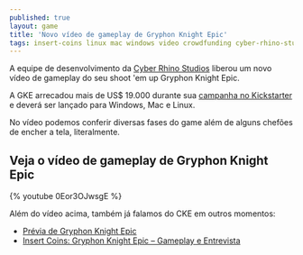 ```yaml
---
published: true
layout: game
title: 'Novo vídeo de gameplay de Gryphon Knight Epic'
tags: insert-coins linux mac windows video crowdfunding cyber-rhino-studios entrevista preview
---
```

A equipe de desenvolvimento da <a href="http://www.cyberrhinostudios.com" target="_blank">Cyber Rhino Studios</a>
 liberou um novo vídeo de gameplay do seu shoot 'em up Gryphon Knight Epic.

A GKE arrecadou mais de US$ 19.000 durante sua <a href="https://www.kickstarter.com/projects/868879546/gryphon-knight-epic-medieval-shmup/description" target="_blank">campanha no Kickstarter</a>
 e deverá ser lançado para Windows, Mac e Linux.

No vídeo podemos conferir diversas fases do game além de alguns chefões de encher a tela, literalmente.

## Veja o vídeo de gameplay de Gryphon Knight Epic
{% youtube 0Eor3OJwsgE %}

Além do vídeo acima, também já falamos do CKE em outros momentos:
<ul>
	<li><a href="{{ site.baseurl }}/2015/04/09/previa-de-gryphon-knight-epic/">Prévia de Gryphon Knight Epic</a>
</li>
	<li><a href="{{ site.baseurl }}/2015/05/06/insert-coins-gryphon-knight-epic-gameplay-e-entrevista/">Insert Coins: Gryphon Knight Epic – Gameplay e Entrevista</a>
</li>
</ul>
